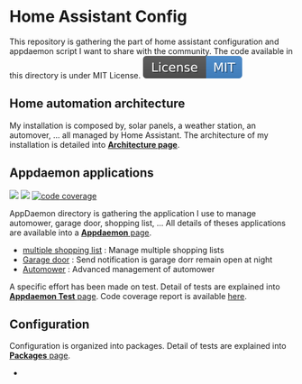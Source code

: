 # Home Assistant Config

This repository is gathering the part of home assistant configuration and appdaemon script I want to share with the community. The code available in this directory is under MIT License. <a href="LICENSE">![](images/license.svg)</a>

## Home automation architecture

My installation is composed by, solar panels, a weather station, an automover, ... all managed by Home Assistant. 
The architecture of my installation is detailed into [**Architecture page**](architecture/README.md).

## Appdaemon applications

<a href="https://xavierberger.github.io/homeassistant-config/">![](https://xavierberger.github.io/homeassistant-config/pylint.svg)</a>
<a href="https://xavierberger.github.io/homeassistant-config/">![](https://xavierberger.github.io/homeassistant-config/pytest.svg)</a>
<a href="https://xavierberger.github.io/homeassistant-config/">![code coverage](https://xavierberger.github.io/homeassistant-config/coverage.svg)</a>

AppDaemon directory is gathering the application I use to manage automower, garage door, shopping list, ... All details of theses applications are available into a [**Appdaemon** page](appdaemon/README.md).

* [multiple shopping list](appdaemon#multiple-shopping-list-manager) : Manage multiple shopping lists
* [Garage door](appdaemon#garage-door) : Send notification is garage dorr remain open at night
* [Automower](appdaemon#automower) : Advanced management of automower

A specific effort has been made on test. Detail of tests are explained into [**Appdaemon Test** page](appdaemon/test/README.md). Code coverage report is available [here](https://xavierberger.github.io/homeassistant-config/).

## Configuration

Configuration is organized into packages. Detail of tests are explained into [**Packages** page](packages/README.md).

* 